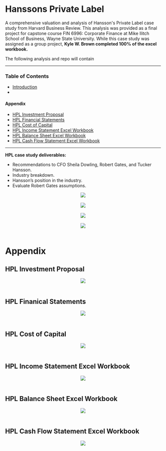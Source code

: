 # **Hanssons Private Label**
A comprehensive valuation and analysis of Hansson's Private Label case study from Harvard Business Review. This analysis was provided as a final project for capstone course FIN 6996: Corporate Finance at Mike Ilitch School of Business, Wayne State University. While this case study was assigned as a group project, **Kyle W. Brown completed 100% of the excel workbook.** 

The following analysis and repo will contain 

---

### Table of Contents
* [Introduction]()
* []()
#### Appendix
* [HPL Investment Proposal](#hpl-investment-proposal)
* [HPL Financial Statements](#hpl-finanical-statements )
* [HPL Cost of Capital](#hpl-cost-of-capital)
* [HPL Income Statement Excel Workbook](#hpl-income-statement-excel-workbook)
* [HPL Balance Sheet Excel Workbook](#hpl-balance-sheet-excel-workbook)
* [HPL Cash Flow Statement Excel Workbook](#hpl-cash-flow-statement-excel-workbook)

---

**HPL case study deliverables:**

* Recommendations to CFO Sheila Dowling, Robert Gates, and Tucker Hansson.
* Industry breakdown.
* Hansson’s position in the industry.
* Evaluate Robert Gates assumptions.


<div align="center">
  <img src="https://github.com/kyle-w-brown/Hanssons-Private-Label/blob/master/Images/HPL.PNG"><br><br>
</div>

<div align="center">
  <img src="https://github.com/kyle-w-brown/Hanssons-Private-Label/blob/master/Images/Wbk_model.PNG"><br><br>
</div>



<div align="center">
  <img src="https://github.com/kyle-w-brown/Hanssons-Private-Label/blob/master/Images/Wbk_wacc.PNG"><br><br>
</div>



<div align="center">
  <img src="https://github.com/kyle-w-brown/Hanssons-Private-Label/blob/master/Images/Wbk_apv.PNG"><br><br>
</div>



# **Appendix**


## HPL Investment Proposal
<div align="center">
  <img src="https://github.com/kyle-w-brown/Hanssons-Private-Label/blob/master/Images/HPL-investment_proposal.PNG"><br><br>
</div>

## HPL Finanical Statements 

<div align="center">
  <img src="https://github.com/kyle-w-brown/Hanssons-Private-Label/blob/master/Images/HPL-financial-statements.PNG"><br><br>
</div>

## HPL Cost of Capital

<div align="center">
  <img src="https://github.com/kyle-w-brown/Hanssons-Private-Label/blob/master/Images/HPL-cost-of-capital.PNG"><br><br>
</div>


## HPL Income Statement Excel Workbook 

<div align="center">
  <img src="https://github.com/kyle-w-brown/Hanssons-Private-Label/blob/master/Images/Wbk_is.PNG"><br><br>
</div>

## HPL Balance Sheet Excel Workbook

<div align="center">
  <img src="https://github.com/kyle-w-brown/Hanssons-Private-Label/blob/master/Images/Wbk_bs.PNG"><br><br>
</div>

## HPL Cash Flow Statement Excel Workbook

<div align="center">
  <img src="https://github.com/kyle-w-brown/Hanssons-Private-Label/blob/master/Images/Wbk_cfs.PNG"><br><br>
</div>

